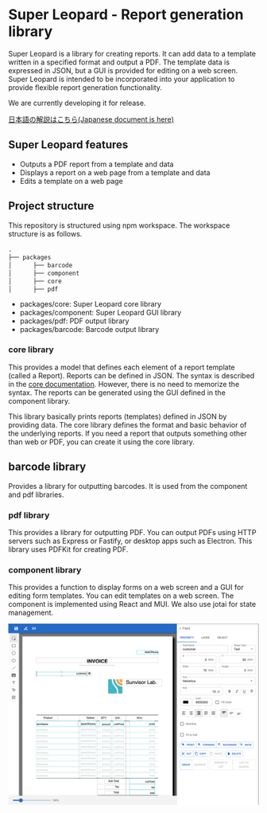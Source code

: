 Super Leopard - Report generation library
==============================

Super Leopard is a library for creating reports.
It can add data to a template written in a specified format and output a PDF.
The template data is expressed in JSON, but a GUI is provided for editing on a web screen.
Super Leopard is intended to be incorporated into your application to provide flexible report generation functionality.

We are currently developing it for release.

[日本語の解説はこちら(Japanese document is here)](./docs/ja/README.md)

Super Leopard features
-------------------

- Outputs a PDF report from a template and data
- Displays a report on a web page from a template and data
- Edits a template on a web page

Project structure
-------------------

This repository is structured using npm workspace.
The workspace structure is as follows.

```
.
├── packages
│      ├── barcode
│      ├── component
│      ├── core
│      ├── pdf
```

- packages/core: Super Leopard core library
- packages/component: Super Leopard GUI library
- packages/pdf: PDF output library
- packages/barcode: Barcode output library

### core library

This provides a model that defines each element of a report template (called a Report).
Reports can be defined in JSON. The syntax is described in the [core documentation](packages/core/README.md).
However, there is no need to memorize the syntax.
The reports can be generated using the GUI defined in the component library.

This library basically prints reports (templates) defined in JSON by providing data.
The core library defines the format and basic behavior of the underlying reports.
If you need a report that outputs something other than web or PDF, you can create it using the core library.

## barcode library

Provides a library for outputting barcodes.
It is used from the component and pdf libraries.

### pdf library

This provides a library for outputting PDF.
You can output PDFs using HTTP servers such as Express or Fastify, or desktop apps such as Electron.
This library uses PDFKit for creating PDF.

### component library

This provides a function to display forms on a web screen and a GUI for editing form templates.
You can edit templates on a web screen.
The component is implemented using React and MUI.
We also use jotai for state management.

![report editor](packages/component/docs/images/report_editor.png)

